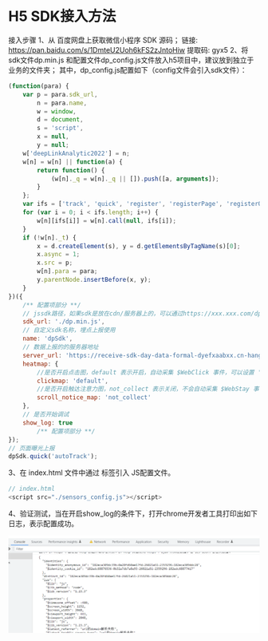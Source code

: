 # H5 SDK接入方法

接入步骤
1、从 百度网盘上获取微信小程序 SDK 源码；
链接: https://pan.baidu.com/s/1DmteU2Uoh6kFS2zJntoHiw 提取码: gyx5 
2、将 sdk文件dp.min.js 和配置文件dp_config.js文件放入h5项目中，建议放到独立于业务的文件夹；
其中，dp_config.js配置如下（config文件会引入sdk文件）：

```js
(function(para) {
    var p = para.sdk_url,
        n = para.name,
        w = window,
        d = document,
        s = 'script',
        x = null,
        y = null;
    w['deepLinkAnalytic2022'] = n;
    w[n] = w[n] || function(a) {
        return function() {
            (w[n]._q = w[n]._q || []).push([a, arguments]);
        }
    };
    var ifs = ['track', 'quick', 'register', 'registerPage', 'registerOnce', 'clearAllRegister', 'trackSignup', 'trackAbtest', 'setProfile', 'setOnceProfile', 'appendProfile', 'incrementProfile', 'deleteProfile', 'unsetProfile', 'identify', 'login', 'logout', 'trackLink'];
    for (var i = 0; i < ifs.length; i++) {
        w[n][ifs[i]] = w[n].call(null, ifs[i]);
    }
    if (!w[n]._t) {
        x = d.createElement(s), y = d.getElementsByTagName(s)[0];
        x.async = 1;
        x.src = p;
        w[n].para = para;
        y.parentNode.insertBefore(x, y);
    }
})({
    /** 配置项部分 **/
    // jssdk路径，如果sdk是放在cdn/服务器上的，可以通过https://xxx.xxx.com/dp.min.js引入
    sdk_url: './dp.min.js',
    // 自定义sdk名称，埋点上报使用
    name: 'dpSdk',
    // 数据上报的的服务器地址
    server_url: 'https://receive-sdk-day-data-formal-dyefxaabxx.cn-hangzhou.fcapp.run/sa.gif',
    heatmap: {
        //是否开启点击图，default 表示开启，自动采集 $WebClick 事件，可以设置 'not_collect' 表示关闭。
        clickmap: 'default',
        //是否开启触达注意力图，not_collect 表示关闭，不会自动采集 $WebStay 事件，可以设置 'default' 表示开启。
        scroll_notice_map: 'not_collect'
    },
    // 是否开始调试
    show_log: true
        /** 配置项部分 **/
});
// 页面曝光上报
dpSdk.quick('autoTrack');
```

3、在 index.html 文件中通过 <script></script>标签引入 JS配置文件。
```js
// index.html
<script src="./sensors_config.js"></script>
```
4、验证测试，当在开启show_log的条件下，打开chrome开发者工具打印出如下日志，表示配置成功。

<div align=center>
    <img src="./img/h5-success.png" alt="" width="650">
</div>

